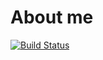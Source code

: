 # About me

[![Build Status](https://travis-ci.org/operando/AboutMe.svg?branch=master)](https://travis-ci.org/operando/AboutMe)